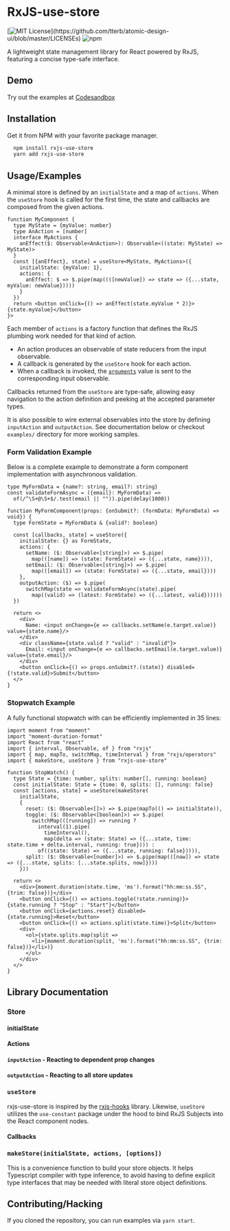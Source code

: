 # RxJS-use-store

[![MIT License](https://img.shields.io/apm/l/atomic-design-ui.svg?)](https://github.com/tterb/atomic-design-ui/blob/master/LICENSEs)
![npm](https://img.shields.io/npm/v/rxjs-use-store)

A lightweight state management library for React powered by RxJS, featuring a concise type-safe interface.

## Demo

Try out the examples at [Codesandbox](https://codesandbox.io/embed/funny-carson-pcu29?fontsize=14&hidenavigation=1&module=%2Fexamples%2Findex.tsx&theme=dark&view=preview)

## Installation 

Get it from NPM with your favorite package manager.

```bash 
  npm install rxjs-use-store
  yarn add rxjs-use-store
```

## Usage/Examples

A minimal store is defined by an `initialState` and a map of `actions`. When the `useStore` hook is called for the first time, the state and callbacks are composed from the given actions.

```tsx
function MyComponent {
  type MyState = {myValue: number}
  type AnAction = [number]
  interface MyActions {
    anEffect($: Observable<AnAction>): Observable<((state: MyState) => MyState)>
  }
  const [{anEffect}, state] = useStore<MyState, MyActions>({
    initialState: {myValue: 1}, 
    actions: {
      anEffect: $ => $.pipe(map((([newValue]) => state => ({...state,  myValue: newValue}))))
    }
  })
  return <button onClick={() => anEffect(state.myValue * 2)}>{state.myValue}</button>
}>
```

Each member of `actions` is a factory function that defines the RxJS plumbing work needed for that kind of action. 
* An action produces an observable of state reducers from the input observable.
* A callback is generated by the `useStore` hook for each action.
* When a callback is invoked, the [`arguments`](https://developer.mozilla.org/en-US/docs/Web/JavaScript/Reference/Functions/arguments) value is sent to the corresponding input observable.

Callbacks returned from the `useStore` are type-safe, allowing easy navigation to the action definition and peeking at the accepted parameter types.

It is also possible to wire external observables into the store by defining `inputAction` and `outputAction`. See documentation below or checkout `examples/` directory for more working samples.

### Form Validation Example

Below is a complete example to demonstrate a form component implementation with asynchronous validation.

```tsx
type MyFormData = {name?: string, email?: string}
const validateFormAsync = ({email}: MyFormData) =>
  of(/^\S+@\S+$/.test(email || "")).pipe(delay(1000))

function MyFormComponent(props: {onSubmit?: (formData: MyFormData) => void}) {
  type FormState = MyFormData & {valid?: boolean}
  
  const [callbacks, state] = useStore({
    initialState: {} as FormState, 
    actions: {
      setName: ($: Observable<[string]>) => $.pipe(
        map(([name]) => (state: FormState) => ({...state, name}))),
      setEmail: ($: Observable<[string]>) => $.pipe(
        map(([email]) => (state: FormState) => ({...state, email})))
    },
    outputAction: ($) => $.pipe(
      switchMap(state => validateFormAsync(state).pipe(
        map((valid) => (latest: FormState) => ({...latest, valid})))))
  })
  
  return <>
    <div>
      Name: <input onChange={e => callbacks.setName(e.target.value)} value={state.name}/>
    </div>
    <div className={state.valid ? "valid" : "invalid"}>
      Email: <input onChange={e => callbacks.setEmail(e.target.value)} value={state.email}/>
    </div>
    <button onClick={() => props.onSubmit?.(state)} disabled={!state.valid}>Submit</button>
  </>
}
```

### Stopwatch Example

A fully functional stopwatch with can be efficiently implemented in 35 lines:

```tsx
import moment from "moment"
import "moment-duration-format"
import React from "react"
import { interval, Observable, of } from "rxjs"
import { map, mapTo, switchMap, timeInterval } from "rxjs/operators"
import { makeStore, useStore } from "rxjs-use-store"

function StopWatch() {
  type State = {time: number, splits: number[], running: boolean}
  const initialState: State = {time: 0, splits: [], running: false}
  const [actions, state] = useStore(makeStore(
    initialState,
    {
      reset: ($: Observable<[]>) => $.pipe(mapTo(() => initialState)),
      toggle: ($: Observable<[boolean]>) => $.pipe(
        switchMap(([running]) => running ? 
          interval(1).pipe(
            timeInterval(), 
            map(delta => (state: State) => ({...state, time: state.time + delta.interval, running: true}))) :
          of((state: State) => ({...state, running: false})))),
      split: ($: Observable<[number]>) => $.pipe(map(([now]) => state => ({...state, splits: [...state.splits, now]})))
    }))

  return <>
    <div>{moment.duration(state.time, 'ms').format("hh:mm:ss.SS", {trim: false})}</div>
    <button onClick={() => actions.toggle(!state.running)}>{state.running ? "Stop" : "Start"}</button>
    <button onClick={actions.reset} disabled={state.running}>Reset</button>
    <button onClick={() => actions.split(state.time)}>Split</button>
    <div>
      <ol>{state.splits.map(split => 
        <li>{moment.duration(split, 'ms').format("hh:mm:ss.SS", {trim: false})}</li>)}
      </ol>
    </div>
  </>
}
```

## Library Documentation

### Store

#### initialState

#### Actions

#### `inputAction` - Reacting to dependent prop changes

#### `outputAction` - Reacting to all store updates

### `useStore`

rxjs-use-store is inspired by the [rxjs-hooks](https://github.com/LeetCode-OpenSource/rxjs-hooks) library. Likewise, `useStore` utilizes the `use-constant` package under the hood to bind RxJS Subjects into the React component nodes.

#### Callbacks

### `makeStore(initialState, actions, [options])`

This is a convenience function to build your store objects. It helps Typescript compiler with type inference, to avoid having to define explicit type interfaces that may be needed with literal store object definitions.

## Contributing/Hacking

If you cloned the repository, you can run examples via `yarn start`.